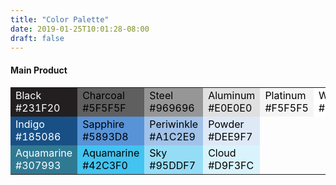 ```yaml
---
title: "Color Palette"
date: 2019-01-25T10:01:28-08:00
draft: false
---
```


<div class="color-palette-table">
    <h4>Main Product</h4>
        <table id="color-palette-main-product" style="border-style: none;">
        <tr>
            <td style="background-color:#231F20; color:white;">Black</br>#231F20</td>
            <td style="background-color:#5F5F5F; color:black;">Charcoal</br>#5F5F5F</td>
            <td style="background-color:#969696; color:black;">Steel</br>#969696</td>
            <td style="background-color:#E0E0E0; color:black;">Aluminum</br>#E0E0E0</td>
            <td style="background-color:#F5F5F5; color:black;">Platinum</br>#F5F5F5</td>
            <td style="background-color:#FFFFFF; color:black;">White</br>#FFFFFF</td>
        </tr>
        <tr>
            <td style="background-color:#185086; color:white;">Indigo</br>#185086</td>
            <td style="background-color:#5893D8; color:black;">Sapphire</br>#5893D8</td>
            <td style="background-color:#A1C2E9; color:black;">Periwinkle</br>#A1C2E9</td>
            <td style="background-color:#DEE9F7; color:black;">Powder</br>#DEE9F7</td>
        </tr>
        <tr>
            <td style="background-color:#307993; color:white;">Aquamarine</br>#307993</td>
            <td style="background-color:#42C3F0; color:black;">Aquamarine</br>#42C3F0</td>
            <td style="background-color:#95DDF7; color:black;">Sky</br>#95DDF7</td>
            <td style="background-color:#D9F3FC; color:black;">Cloud</br>#D9F3FC</td>
        </tr>
    </table>
</div>